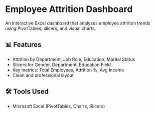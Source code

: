 # Employee Attrition Dashboard

An interactive Excel dashboard that analyzes employee attrition trends using PivotTables, slicers, and visual charts.

## 📊 Features
- Attrition by Department, Job Role, Education, Marital Status
- Slicers for Gender, Department, Education Field
- Key metrics: Total Employees, Attrition %, Avg Income
- Clean and professional layout

## 🛠 Tools Used
- Microsoft Excel (PivotTables, Charts, Slicers)




